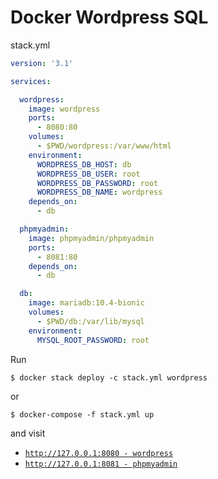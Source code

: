 # Docker Wordpress SQL

stack.yml

``` yml
version: '3.1'

services:

  wordpress:
    image: wordpress
    ports:
      - 8080:80
    volumes:
      - $PWD/wordpress:/var/www/html
    environment:
      WORDPRESS_DB_HOST: db
      WORDPRESS_DB_USER: root
      WORDPRESS_DB_PASSWORD: root
      WORDPRESS_DB_NAME: wordpress
    depends_on:
      - db

  phpmyadmin:
    image: phpmyadmin/phpmyadmin
    ports:
      - 8081:80
    depends_on:
      - db

  db:
    image: mariadb:10.4-bionic
    volumes:
      - $PWD/db:/var/lib/mysql
    environment:
      MYSQL_ROOT_PASSWORD: root

```

Run

``` console
$ docker stack deploy -c stack.yml wordpress
```

or

``` console
$ docker-compose -f stack.yml up
```

and visit

- [```http://127.0.0.1:8080 - wordpress```](http://127.0.0.1:8080)
- [```http://127.0.0.1:8081 - phpmyadmin```](http://127.0.0.1:8081)